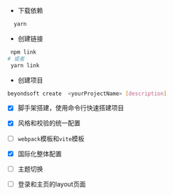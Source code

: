 - 下载依赖

```bash
  yarn
```

- 创建链接

```bash
 npm link
# 或者
 yarn link
```

- 创建项目

```bash
beyondsoft create  <yourProjectName> [description]
```



- [x] 脚手架搭建，使用命令行快速搭建项目

- [x] 风格和校验的统一配置
- [ ]  `webpack`模板和`vite`模板
- [x] 国际化整体配置
- [ ] 主题切换
- [ ] 登录和主页的layout页面
